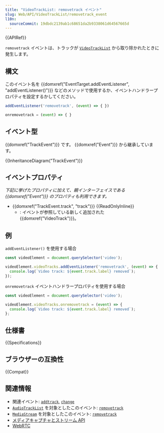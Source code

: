 ```yaml
---
title: "VideoTrackList: removetrack イベント"
slug: Web/API/VideoTrackList/removetrack_event
l10n:
  sourceCommit: 19dbdc2139ab1c68651da2b9338061d64567665d
---
```


{{APIRef}}

`removetrack` イベントは、トラックが [`VideoTrackList`](/ja/docs/Web/API/VideoTrackList) から取り除かれたときに発生します。

## 構文

このイベント名を {{domxref("EventTarget.addEventListener", "addEventListener()")}} などのメソッドで使用するか、イベントハンドラープロパティを設定するかしてください。

```js
addEventListener('removetrack', (event) => { })

onremovetrack = (event) => { }
```

## イベント型

{{domxref("TrackEvent")}} です。 {{domxref("Event")}} から継承しています。

{{InheritanceDiagram("TrackEvent")}}

## イベントプロパティ

_下記に挙げたプロパティに加えて、親インターフェイスである {{domxref("Event")}} のプロパティも利用できます。_

- {{domxref("TrackEvent.track", "track")}} {{ReadOnlyInline}}
  - : イベントが参照している新しく追加された {{domxref("VideoTrack")}}。

## 例

`addEventListener()` を使用する場合

```js
const videoElement = document.querySelector('video');

videoElement.videoTracks.addEventListener('removetrack', (event) => {
  console.log(`Video track: ${event.track.label} removed`);
});
```

`onremovetrack` イベントハンドラープロパティを使用する場合

```js
const videoElement = document.querySelector('video');

videoElement.videoTracks.onremovetrack = (event) => {
  console.log(`Video track: ${event.track.label} removed`);
};
```

## 仕様書

{{Specifications}}

## ブラウザーの互換性

{{Compat}}

## 関連情報

- 関連イベント: [`addtrack`](/ja/docs/Web/API/VideoTrackList/addtrack_event), [`change`](/ja/docs/Web/API/VideoTrackList/change_event)
- [`AudioTrackList`](/ja/docs/Web/API/AudioTrackList) を対象としたこのイベント: [`removetrack`](/ja/docs/Web/API/AudioTrackList/removetrack_event)
- [`MediaStream`](/ja/docs/Web/API/MediaStream) を対象としたこのイベント: [`removetrack`](/ja/docs/Web/API/MediaStream/removetrack_event)
- [メディアキャプチャとストリーム API](/ja/docs/Web/API/Media_Capture_and_Streams_API)
- [WebRTC](/ja/docs/Web/API/WebRTC_API)
